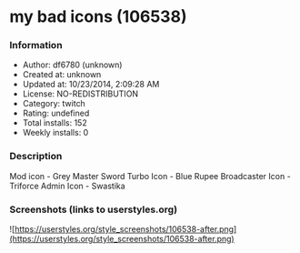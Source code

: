 # my bad icons (106538)

### Information
- Author: df6780 (unknown)
- Created at: unknown
- Updated at: 10/23/2014, 2:09:28 AM
- License: NO-REDISTRIBUTION
- Category: twitch
- Rating: undefined
- Total installs: 152
- Weekly installs: 0


### Description
Mod icon - Grey Master Sword
Turbo Icon - Blue Rupee
Broadcaster Icon - Triforce 
Admin Icon - Swastika


### Screenshots (links to userstyles.org)
![https://userstyles.org/style_screenshots/106538-after.png](https://userstyles.org/style_screenshots/106538-after.png)


